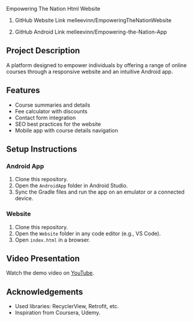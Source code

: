 
Empowering The Nation Html Website

1. GitHub Website Link   melleevinn/EmpoweringTheNationWebsite 

2. GitHub Android Link  melleevinn/Empowering-the-Nation-App 

## Project Description
A platform designed to empower individuals by offering a range of online courses through a responsive website and an intuitive Android app.

## Features
- Course summaries and details
- Fee calculator with discounts
- Contact form integration
- SEO best practices for the website
- Mobile app with course details navigation

## Setup Instructions
### Android App
1. Clone this repository.
2. Open the `AndroidApp` folder in Android Studio.
3. Sync the Gradle files and run the app on an emulator or a connected device.

### Website
1. Clone this repository.
2. Open the `Website` folder in any code editor (e.g., VS Code).
3. Open `index.html` in a browser.

## Video Presentation
Watch the demo video on [YouTube](INSERT_VIDEO_LINK_HERE).

## Acknowledgements
- Used libraries: RecyclerView, Retrofit, etc.
- Inspiration from Coursera, Udemy.
